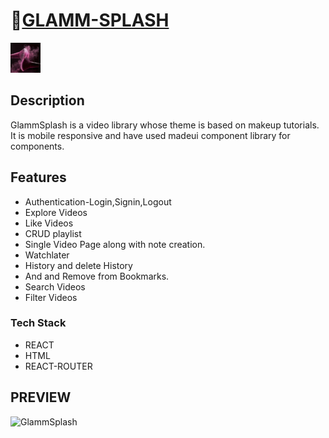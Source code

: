 #  🔗[GLAMM-SPLASH](https://glamsplash.netlify.app/)

![Glamm](/public/assests/fevicon.png)
## Description
GlammSplash is a video library whose theme is based on makeup tutorials.
It is mobile responsive and have used madeui component library for components.

## Features
+ Authentication-Login,Signin,Logout
+ Explore Videos
+ Like Videos
+ CRUD playlist
+ Single Video Page along with note creation.
+ Watchlater
+ History and delete History
+ And and Remove from Bookmarks.
+ Search Videos
+ Filter Videos


### Tech Stack
+ REACT
+ HTML
+ REACT-ROUTER

## PREVIEW

![GlammSplash](https://res.cloudinary.com/ds6cgk1wy/image/upload/v1653070161/Matrix%20images/xg9nmdawyjoomfjacve9.gif)